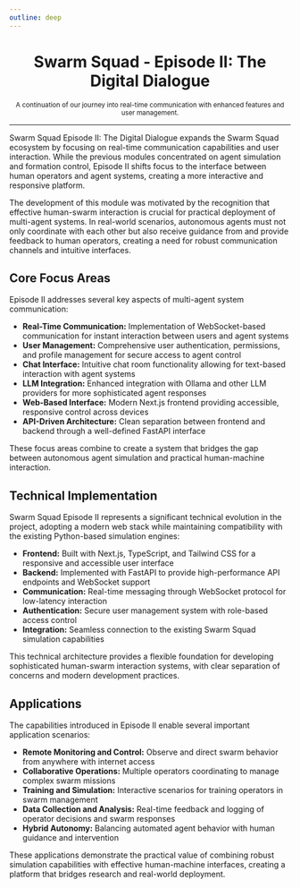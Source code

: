 ```yaml
---
outline: deep
---
```


<div align="center">
  <h1>Swarm Squad - Episode II: The Digital Dialogue</h1>
  <small>A continuation of our journey into real-time communication with enhanced features and user management.</small>
</div>

---

Swarm Squad Episode II: The Digital Dialogue expands the Swarm Squad ecosystem by focusing on real-time communication capabilities and user interaction. While the previous modules concentrated on agent simulation and formation control, Episode II shifts focus to the interface between human operators and agent systems, creating a more interactive and responsive platform.

The development of this module was motivated by the recognition that effective human-swarm interaction is crucial for practical deployment of multi-agent systems. In real-world scenarios, autonomous agents must not only coordinate with each other but also receive guidance from and provide feedback to human operators, creating a need for robust communication channels and intuitive interfaces.

## Core Focus Areas

Episode II addresses several key aspects of multi-agent system communication:

- **Real-Time Communication:** Implementation of WebSocket-based communication for instant interaction between users and agent systems
- **User Management:** Comprehensive user authentication, permissions, and profile management for secure access to agent control
- **Chat Interface:** Intuitive chat room functionality allowing for text-based interaction with agent systems
- **LLM Integration:** Enhanced integration with Ollama and other LLM providers for more sophisticated agent responses
- **Web-Based Interface:** Modern Next.js frontend providing accessible, responsive control across devices
- **API-Driven Architecture:** Clean separation between frontend and backend through a well-defined FastAPI interface

These focus areas combine to create a system that bridges the gap between autonomous agent simulation and practical human-machine interaction.

## Technical Implementation

Swarm Squad Episode II represents a significant technical evolution in the project, adopting a modern web stack while maintaining compatibility with the existing Python-based simulation engines:

- **Frontend:** Built with Next.js, TypeScript, and Tailwind CSS for a responsive and accessible user interface
- **Backend:** Implemented with FastAPI to provide high-performance API endpoints and WebSocket support
- **Communication:** Real-time messaging through WebSocket protocol for low-latency interaction
- **Authentication:** Secure user management system with role-based access control
- **Integration:** Seamless connection to the existing Swarm Squad simulation capabilities

This technical architecture provides a flexible foundation for developing sophisticated human-swarm interaction systems, with clear separation of concerns and modern development practices.

## Applications

The capabilities introduced in Episode II enable several important application scenarios:

- **Remote Monitoring and Control:** Observe and direct swarm behavior from anywhere with internet access
- **Collaborative Operations:** Multiple operators coordinating to manage complex swarm missions
- **Training and Simulation:** Interactive scenarios for training operators in swarm management
- **Data Collection and Analysis:** Real-time feedback and logging of operator decisions and swarm responses
- **Hybrid Autonomy:** Balancing automated agent behavior with human guidance and intervention

These applications demonstrate the practical value of combining robust simulation capabilities with effective human-machine interfaces, creating a platform that bridges research and real-world deployment.
